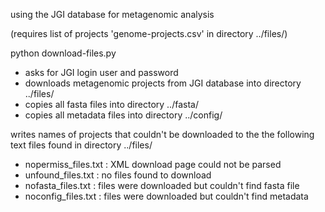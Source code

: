 
using the JGI database for metagenomic analysis

(requires list of projects 'genome-projects.csv' in directory ../files/)

python download-files.py 
  - asks for JGI login user and password 
  - downloads metagenomic projects from JGI database into directory ../files/
  - copies all fasta files into directory ../fasta/ 
  - copies all metadata files into directory ../config/ 

writes names of projects that couldn't be downloaded to the the following text files found in directory ../files/ 
  - nopermiss_files.txt : XML download page could not be parsed
  - unfound_files.txt : no files found to download 
  - nofasta_files.txt : files were downloaded but couldn't find fasta file
  - noconfig_files.txt : files were downloaded but couldn't find metadata
